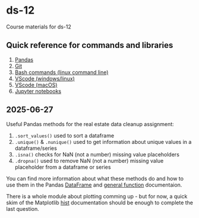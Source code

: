 # ds-12
Course materials for ds-12

## Quick reference for commands and libraries

1. [Pandas](https://pandas.pydata.org/Pandas_Cheat_Sheet.pdf)
2. [Git](https://education.github.com/git-cheat-sheet-education.pdf)
3. [Bash commands (linux command line)](https://icosbigdatacamp.github.io/2018-summer-camp/slides/BASH_Cheat_Sheet.pdf)
4. [VScode (windows/linux)](https://code.visualstudio.com/shortcuts/keyboard-shortcuts-windows.pdf)
5. [VScode (macOS)](https://code.visualstudio.com/shortcuts/keyboard-shortcuts-macos.pdf)
6. [Jupyter notebooks](https://www.edureka.co/blog/wp-content/uploads/2018/10/Jupyter_Notebook_CheatSheet_Edureka.pdf)


## 2025-06-27

Useful Pandas methods for the real estate data cleanup assignment:

1. `.sort_values()` used to sort a dataframe
2. `.unique()` & `.nunique()` used to get information about unique values in a dataframe/series
3. `.isna()` checks for NaN (not a number) missing value placeholders
3. `.dropna()` used to remove NaN (not a number) missing value placeholder from a dataframe or series

You can find more information about what these methods do and how to use them in the Pandas [DataFrame](https://pandas.pydata.org/docs/reference/frame.html) and [general function](https://pandas.pydata.org/docs/reference/general_functions.html) documentaion.

There is a whole module about plotting comming up - but for now, a quick skim of the Matplotlib [hist](https://matplotlib.org/stable/api/_as_gen/matplotlib.pyplot.hist.html) documentation should be enough to complete the last question.
